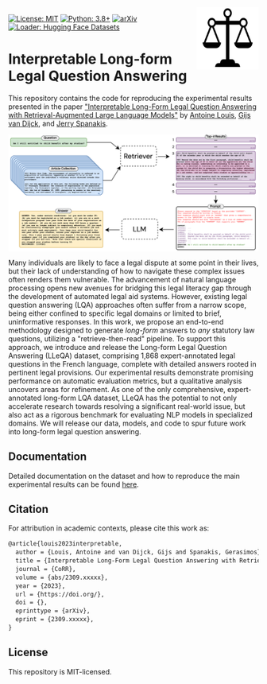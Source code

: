 <img src="docs/img/icon.png" width=125 height=125 align="right">

[![License: MIT](https://img.shields.io/badge/License-MIT-yellow.svg)](https://opensource.org/licenses/MIT)
[![Python: 3.8+](https://img.shields.io/badge/Python-3.8+-blue.svg)](https://www.python.org/downloads/)
[![arXiv](https://img.shields.io/badge/arXiv-2309.xxxx-b31b1b.svg?style=plastic)](https://arxiv.org/abs/)
[![Loader: Hugging Face Datasets](https://img.shields.io/static/v1.svg?label=🤗%20Datasets&message=LLeQA&color=FF9900)](https://huggingface.co/datasets/maastrichtlawtech/lleqa)

# Interpretable Long-form Legal Question Answering

This repository contains the code for reproducing the experimental results presented in the paper ["Interpretable Long-Form Legal Question Answering with Retrieval-Augmented Large Language Models"]() by [Antoine Louis](https:/antoinelouis.co/work/), [Gijs van Dijck](https://www.maastrichtuniversity.nl/gijs.vandijck), and [Jerry Spanakis](https://dke.maastrichtuniversity.nl/jerry.spanakis/).

<img align="center" src="docs/img/task.png" width="1000">

Many individuals are likely to face a legal dispute at some point in their lives, but their lack of understanding of how to navigate these complex issues often renders them vulnerable. The advancement of natural language processing opens new avenues for bridging this legal literacy gap through the development of automated legal aid systems. However, existing legal question answering (LQA) approaches often suffer from a narrow scope, being either confined to specific legal domains or limited to brief, uninformative responses. In this work, we propose an end-to-end methodology designed to generate *long-form* answers to *any* statutory law questions, utilizing a "retrieve-then-read" pipeline. To support this approach, we introduce and release the Long-form Legal Question Answering (LLeQA) dataset, comprising 1,868 expert-annotated legal questions in the French language, complete with detailed answers rooted in pertinent legal provisions. Our experimental results demonstrate promising performance on automatic evaluation metrics, but a qualitative analysis uncovers areas for refinement. As one of the only comprehensive, expert-annotated long-form LQA dataset, LLeQA has the potential to not only accelerate research towards resolving a significant real-world issue, but also act as a rigorous benchmark for evaluating NLP models in specialized domains. We will release our data, models, and code to spur future work into long-form legal question answering.

## Documentation

Detailed documentation on the dataset and how to reproduce the main experimental results can be found [here](docs/README.md).

## Citation

For attribution in academic contexts, please cite this work as:

```latex
@article{louis2023interpretable,
  author = {Louis, Antoine and van Dijck, Gijs and Spanakis, Gerasimos},
  title = {Interpretable Long-Form Legal Question Answering with Retrieval-Augmented Large Language Models},
  journal = {CoRR},
  volume = {abs/2309.xxxxx},
  year = {2023},
  url = {https://doi.org/},
  doi = {},
  eprinttype = {arXiv},
  eprint = {2309.xxxxx},
}
```

## License

This repository is MIT-licensed.
